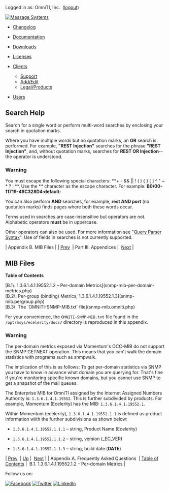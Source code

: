 Logged in as: OmniTI, Inc.  ([logout](https://support.messagesystems.com/logout.php))

[![Message Systems](https://support.messagesystems.com/images/ms-white205.png)](https://support.messagesystems.com/start.php) 

*   [Changelog](https://support.messagesystems.com/start.php?show=changelog)
*   [Documentation](https://support.messagesystems.com/docs/)
*   [Downloads](https://support.messagesystems.com/start.php)

*   [Licenses](https://support.messagesystems.com/license_summary.php)
*   <a href="">Clients</a>
    *   [Support](https://support.messagesystems.com/cs.php)
    *   [Add/Edit](https://support.messagesystems.com/edit_client.php)
    *   [Legal/Products](https://support.messagesystems.com/edit_products.php)
*   [Users](https://support.messagesystems.com/edit_customer.php)

## Search Help

Search for a single word or perform multi-word searches by enclosing your search in quotation marks.

Where you have multiple words but no quotation marks, an **OR** search is performed. For example, **"REST Injection"** searches for the phrase **"REST Injection"**, and, without quotation marks, searches for **REST OR Injection**--the operator is understood.

### Warning

You must escape the following special characters: **+ - && || ! ( ) { } [ ] ^ " ~ * ? : \**. Use the **\** character as the escape character. For example: **B0/00-11719-46C328D4\:default\:**

You can also perform **AND** searches, for example, **rest AND port** (no quotation marks) finds pages where both these words occur.

Terms used in searches are case-insensitive but operators are not. Alphabetic operators **must** be in uppercase.

Other operators can also be used. For more information see "[Query Parser Syntax](https://lucene.apache.org/core/old_versioned_docs/versions/3_0_0/queryparsersyntax.html)". Use of fields in searches is not currently supported.

| Appendix B. MIB Files |
| [Prev](faq.php)  | Part III. Appendices |  [Next](snmp-mib-per-domain-metrics.php) |

## MIB Files

**Table of Contents**

<dl class="toc">

<dt>[B.1\. 1.3.6.1.4.1.19552.1.2 – Per-domain Metrics](snmp-mib-per-domain-metrics.php)</dt>

<dt>[B.2\. Per-group (binding) Metrics, 1.3.6.1.4.1.19552.1.3](snmp-mib.pergroup.php)</dt>

<dt>[B.3\. The `OMNITI-SNMP-MIB.txt` file](snmp-mib.omniti.php)</dt>

</dl>

For your convenience, the `OMNITI-SNMP-MIB.txt` file found in the `/opt/msys/ecelerity/docs/` directory is reproduced in this appendix.

### Warning

The per-domain metrics exposed via Momentum's OCC-MIB do not support the SNMP GETNEXT operation. This means that you can't walk the domain statistics with programs such as snmpwalk.

The implication of this is as follows: To get per-domain statistics via SNMP you have to know in advance what domain you are querying for. That's fine if you're monitoring specific known domains, but you cannot use SNMP to get a snapshot of the mail queues.

The Enterprise MIB for OmniTI assigned by the Internet Assigned Numbers Authority is: `1.3.6.1.4.1.19552`. This is further subdivided by products. For example, Momentum (Ecelerity) has the MIB: `1.3.6.1.4.1.19552.1`.

Within Momentum (ecelerity), `1.3.6.1.4.1.19552.1.1` is defined as product information wiith the further subdivisions as shown below:

*   `1.3.6.1.4.1.19552.1.1.1` – string, Product Name (Ecelerity)

*   `1.3.6.1.4.1.19552.1.1.2` – string, version (_EC_VER)

*   `1.3.6.1.4.1.19552.1.1.3` – string, build date (__DATE__)

| [Prev](faq.php)  | [Up](p.appendices.php) |  [Next](snmp-mib-per-domain-metrics.php) |
| Appendix A. Frequently Asked Questions  | [Table of Contents](index.php) |  B.1. 1.3.6.1.4.1.19552.1.2 – Per-domain Metrics |

Follow us on:

[![Facebook](https://support.messagesystems.com/images/icon-facebook.png)](http://www.facebook.com/messagesystems) [![Twitter](https://support.messagesystems.com/images/icon-twitter.png)](http://twitter.com/#!/MessageSystems) [![LinkedIn](https://support.messagesystems.com/images/icon-linkedin.png)](http://www.linkedin.com/company/message-systems)